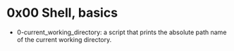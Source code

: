 # 0x00 Shell, basics
* 0-current_working_directory: a script that prints the absolute path name of the current working directory.